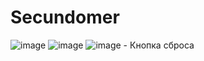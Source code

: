 # Secundomer
![image](https://user-images.githubusercontent.com/113888939/221510112-e5761128-05d7-40d0-aa84-183f3fca66f2.png)
![image](https://user-images.githubusercontent.com/113888939/221510180-cc3519b4-1412-4704-87e1-d8bbb79c1222.png)
![image](https://user-images.githubusercontent.com/113888939/221510212-9bb5e515-4c3a-480d-b5b2-a4522cdefc5d.png) - Кнопка сброса
